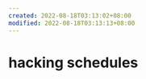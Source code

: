 ```yaml
---
created: 2022-08-18T03:13:02+08:00
modified: 2022-08-18T03:13:13+08:00
---
```


# hacking schedules

